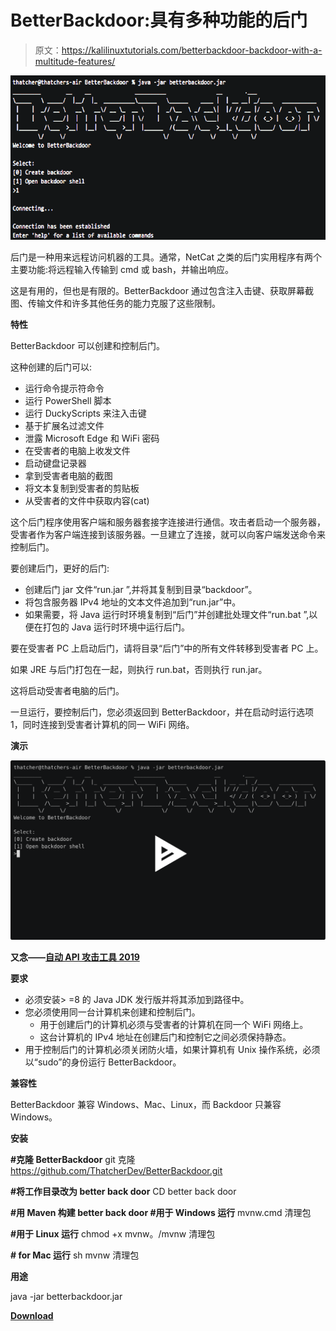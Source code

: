 # BetterBackdoor:具有多种功能的后门

> 原文：<https://kalilinuxtutorials.com/betterbackdoor-backdoor-with-a-multitude-features/>

[![BetterBackdoor : A Backdoor With A Multitude Of Features](img//f2fb99520c330b10100d658e6d5247c7.png "BetterBackdoor : A Backdoor With A Multitude Of Features")](https://1.bp.blogspot.com/-XlyfJ98GKR4/XgCm-EJZbvI/AAAAAAAAEGs/NvLz2MfG8qY9s0xCikQZX9ZQjUklCb26QCLcBGAsYHQ/s1600/BetterBackdoor%25281%2529.png)

后门是一种用来远程访问机器的工具。通常，NetCat 之类的后门实用程序有两个主要功能:将远程输入传输到 cmd 或 bash，并输出响应。

这是有用的，但也是有限的。BetterBackdoor 通过包含注入击键、获取屏幕截图、传输文件和许多其他任务的能力克服了这些限制。

**特性**

BetterBackdoor 可以创建和控制后门。

这种创建的后门可以:

*   运行命令提示符命令
*   运行 PowerShell 脚本
*   运行 DuckyScripts 来注入击键
*   基于扩展名过滤文件
*   泄露 Microsoft Edge 和 WiFi 密码
*   在受害者的电脑上收发文件
*   启动键盘记录器
*   拿到受害者电脑的截图
*   将文本复制到受害者的剪贴板
*   从受害者的文件中获取内容(cat)

这个后门程序使用客户端和服务器套接字连接进行通信。攻击者启动一个服务器，受害者作为客户端连接到该服务器。一旦建立了连接，就可以向客户端发送命令来控制后门。

要创建后门，更好的后门:

*   创建后门 jar 文件“run.jar ”,并将其复制到目录“backdoor”。
*   将包含服务器 IPv4 地址的文本文件追加到“run.jar”中。
*   如果需要，将 Java 运行时环境复制到“后门”并创建批处理文件“run.bat ”,以便在打包的 Java 运行时环境中运行后门。

要在受害者 PC 上启动后门，请将目录“后门”中的所有文件转移到受害者 PC 上。

如果 JRE 与后门打包在一起，则执行 run.bat，否则执行 run.jar。

这将启动受害者电脑的后门。

一旦运行，要控制后门，您必须返回到 BetterBackdoor，并在启动时运行选项 1，同时连接到受害者计算机的同一 WiFi 网络。

**演示**

[![](img//02a1e27d165005237231d8ebc9261859.png)](https://asciinema.org/a/280346)

**又念——[自动 API 攻击工具 2019](https://kalilinuxtutorials.com/automatic-api-attack-tool/)**

**要求**

*   必须安装> =8 的 Java JDK 发行版并将其添加到路径中。
*   您必须使用同一台计算机来创建和控制后门。
    *   用于创建后门的计算机必须与受害者的计算机在同一个 WiFi 网络上。
    *   这台计算机的 IPv4 地址在创建后门和控制它之间必须保持静态。
*   用于控制后门的计算机必须关闭防火墙，如果计算机有 Unix 操作系统，必须以“sudo”的身份运行 BetterBackdoor。

**兼容性**

BetterBackdoor 兼容 Windows、Mac、Linux，而 Backdoor 只兼容 Windows。

**安装**

**#克隆 BetterBackdoor**
git 克隆 https://github.com/ThatcherDev/BetterBackdoor.git

**#将工作目录改为 better back door**
CD better back door

**#用 Maven 构建 better back door
#用于 Windows 运行**
mvnw.cmd 清理包

**#用于 Linux 运行**
chmod +x mvnw。/mvnw 清理包

**# for Mac 运行**
sh mvnw 清理包

**用途**

java -jar betterbackdoor.jar

[**Download**](https://github.com/ThatcherDev/BetterBackdoor)